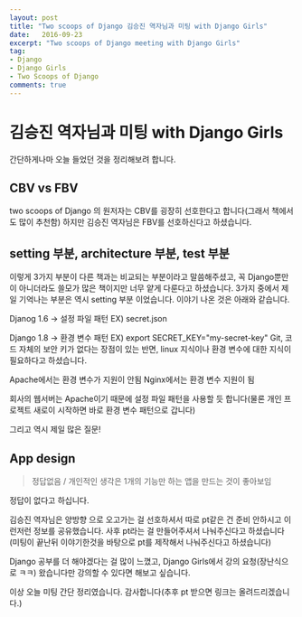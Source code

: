 ```yaml
---
layout: post
title: "Two scoops of Django 김승진 역자님과 미팅 with Django Girls"
date:   2016-09-23
excerpt: "Two scoops of Django meeting with Django Girls"
tag:
- Django
- Django Girls
- Two Scoops of Django
comments: true
---
```


김승진 역자님과 미팅 with Django Girls
=====


간단하게나마 오늘 들었던 것을 정리해보려 합니다.

## CBV vs FBV

two scoops of Django 의 원저자는 CBV를 굉장히 선호한다고 합니다(그래서 책에서도 많이 추천함)
하지만 김승진 역자님은 FBV를 선호하신다고 하셨습니다.

## setting 부분, architecture 부분, test 부분

이렇게 3가지 부분이 다른 책과는 비교되는 부분이라고 말씀해주셨고, 꼭 Django뿐만이 아니더라도 쓸모가 많은 책이지만 너무 얕게 다룬다고 하셨습니다.
3가지 중에서 제일 기억나는 부분은 역시 setting 부분 이었습니다.
이야기 나온 것은 아래와 같습니다.

Djanog 1.6 -> 설정 파일 패턴 EX) secret.json

Django 1.8 -> 환경 변수 패턴 EX) export SECRET_KEY="my-secret-key"
Git, 코드 자체의 보안 키가 없다는 장점이 있는 반면, linux 지식이나 환경 변수에 대한 지식이 필요하다고 하셨습니다.

Apache에서는 환경 변수가 지원이 안됨
Nginx에서는 환경 변수 지원이 됨

회사의 웹서버는 Apache이기 때문에 설정 파일 패턴을 사용할 듯 합니다(물론 개인 프로젝트 새로이 시작하면 바로 환경 변수 패턴으로 갑니다)

그리고 역시 제일 많은 질문!

## App design 
> 정답없음 / 개인적인 생각은 1개의 기능만 하는 앱을 만드는 것이 좋아보임

정답이 없다고 하십니다.

김승진 역자님은 양방향 으로 오고가는 걸 선호하셔서 따로 pt같은 건 준비 안하시고 이런저런 정보를 공유했습니다.
사후 pt라는 걸 만들어주셔서 나눠주신다고 하셨습니다(미팅이 끝난뒤 이야기한것을 바탕으로 pt를 제작해서 나눠주신다고 하셨습니다)

Django 공부를 더 해야겠다는 걸 많이 느꼈고, Django Girls에서 강의 요청(장난식으로 ㅋㅋ) 왔습니다만 강의할 수 있다면 해보고 싶습니다.

이상 오늘 미팅 간단 정리였습니다. 감사합니다(추후 pt 받으면 링크는 올려드리겠습니다.)


